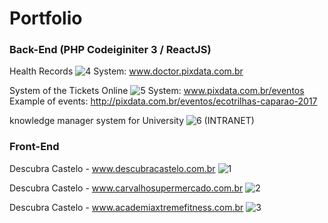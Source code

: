 # Portfolio

### Back-End (PHP Codeiginiter 3 / ReactJS)
Health Records
![4](https://user-images.githubusercontent.com/8316624/39312896-a0a6e12e-493e-11e8-8bf5-d8b6275ff929.jpg)
System: www.doctor.pixdata.com.br

System of the Tickets Online
![5](https://user-images.githubusercontent.com/8316624/39312897-a0b5bcf8-493e-11e8-858c-77e089375779.jpg)
System: www.pixdata.com.br/eventos
Example of events: http://pixdata.com.br/eventos/ecotrilhas-caparao-2017


knowledge manager system for University
![6](https://user-images.githubusercontent.com/8316624/39312891-a020326e-493e-11e8-8650-a223fe3693c7.jpg)
(INTRANET)



### Front-End
Descubra Castelo - www.descubracastelo.com.br
![1](https://user-images.githubusercontent.com/8316624/39312892-a02eba64-493e-11e8-9aca-f564657e6c5e.jpg)

Descubra Castelo - www.carvalhosupermercado.com.br
![2](https://user-images.githubusercontent.com/8316624/39312893-a041a0ca-493e-11e8-9dbd-6d2f08e1ebd4.jpg)

Descubra Castelo - www.academiaxtremefitness.com.br
![3](https://user-images.githubusercontent.com/8316624/39312895-a098cda0-493e-11e8-8111-47efcd167148.jpg)
